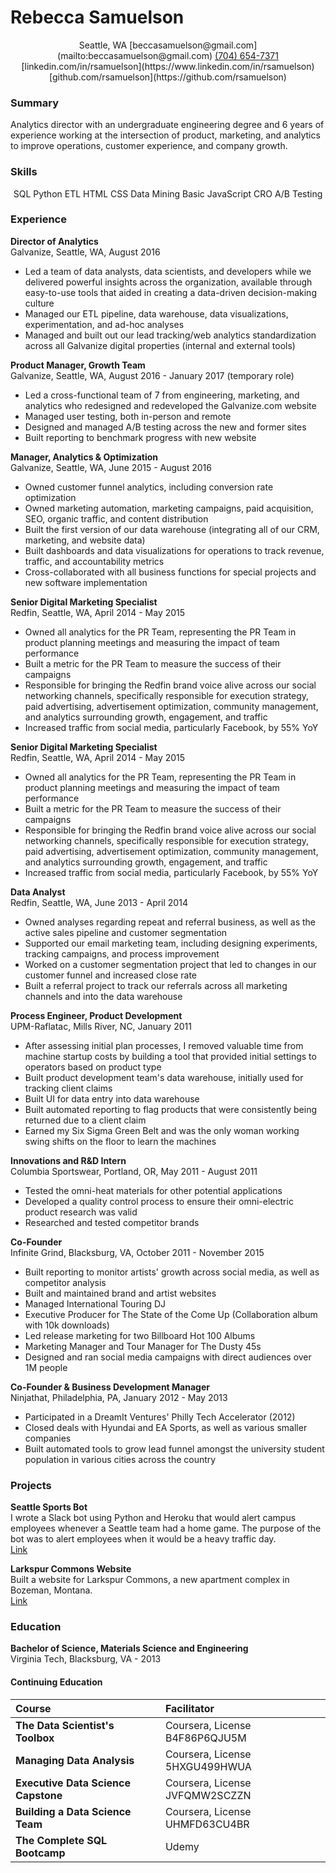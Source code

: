 # Rebecca Samuelson  

<center><i class="fa fa-globe"></i> Seattle, WA <i class="fa fa-envelope"></i> [beccasamuelson@gmail.com](mailto:beccasamuelson@gmail.com)  
<i class="fa fa-phone"></i> <a href="imessage://beccasamuelson@gmail.com">(704) 654-7371</a> <i class="fa fa-linkedin"></i> [linkedin.com/in/rsamuelson](https://www.linkedin.com/in/rsamuelson)  
<i class="fa fa-github"></i> [github.com/rsamuelson](https://github.com/rsamuelson)</center>

### Summary  
Analytics director with an undergraduate engineering degree and 6 years of experience working at the intersection of product, marketing, and analytics to improve operations, customer experience, and company growth.

### Skills
<center>SQL <i class="fa fa-asterisk"></i> Python <i class="fa fa-asterisk"></i> ETL <i class="fa fa-asterisk"></i> HTML <i class="fa fa-asterisk"></i> CSS <i class="fa fa-asterisk"></i> Data Mining <i class="fa fa-asterisk"></i> Basic JavaScript  <i class="fa fa-asterisk"></i> CRO <i class="fa fa-asterisk"></i> A/B Testing </center>

### Experience
**Director of Analytics**  
Galvanize, Seattle, WA, August 2016  
- Led a team of data analysts, data scientists, and developers while we delivered powerful insights across the organization, available through easy-to-use tools that aided in creating a data-driven decision-making culture
- Managed our ETL pipeline, data warehouse, data visualizations, experimentation, and ad-hoc analyses
- Managed and built out our lead tracking/web analytics standardization across all Galvanize digital properties (internal and external tools)

**Product Manager, Growth Team**  
Galvanize, Seattle, WA, August 2016 - January 2017 (temporary role)  
- Led a cross-functional team of 7 from engineering, marketing, and analytics who redesigned and redeveloped the Galvanize.com website
- Managed user testing, both in-person and remote
- Designed and managed A/B testing across the new and former sites
- Built reporting to benchmark progress with new website

**Manager, Analytics & Optimization**  
Galvanize, Seattle, WA, June 2015 - August 2016  
- Owned customer funnel analytics, including conversion rate optimization
- Owned marketing automation, marketing campaigns, paid acquisition, SEO, organic traffic, and content distribution
- Built the first version of our data warehouse (integrating all of our CRM, marketing, and website data)
- Built dashboards and data visualizations for operations to track revenue, traffic, and accountability metrics
- Cross-collaborated with all business functions for special projects and new software implementation

**Senior Digital Marketing Specialist**  
Redfin, Seattle, WA, April 2014 - May 2015  
- Owned all analytics for the PR Team, representing the PR Team in product planning meetings and measuring the impact of team performance
- Built a metric for the PR Team to measure the success of their campaigns
- Responsible for bringing the Redfin brand voice alive across our social networking channels, specifically responsible for execution strategy, paid advertising, advertisement optimization, community management, and analytics surrounding growth, engagement, and traffic
- Increased traffic from social media, particularly Facebook, by 55% YoY

**Senior Digital Marketing Specialist**  
Redfin, Seattle, WA, April 2014 - May 2015  
- Owned all analytics for the PR Team, representing the PR Team in product planning meetings and measuring the impact of team performance
- Built a metric for the PR Team to measure the success of their campaigns
- Responsible for bringing the Redfin brand voice alive across our social networking channels, specifically responsible for execution strategy, paid advertising, advertisement optimization, community management, and analytics surrounding growth, engagement, and traffic
- Increased traffic from social media, particularly Facebook, by 55% YoY

**Data Analyst**  
Redfin, Seattle, WA, June 2013 - April 2014  
- Owned analyses regarding repeat and referral business, as well as the active sales pipeline and customer segmentation
- Supported our email marketing team, including designing experiments, tracking campaigns, and process improvement
- Worked on a customer segmentation project that led to changes in our customer funnel and increased close rate
- Built a referral project to track our referrals across all marketing channels and into the data warehouse


**Process Engineer, Product Development**    
UPM-Raflatac, Mills River, NC, January 2011  
- After assessing initial plan processes, I removed valuable time from machine startup costs by building a tool that provided initial settings to operators based on product type
- Built product development team's data warehouse, initially used for tracking client claims
- Built UI for data entry into data warehouse
- Built automated reporting to flag products that were consistently being returned due to a client claim
- Earned my Six Sigma Green Belt and was the only woman working swing shifts on the floor to learn the machines

**Innovations and R&D Intern**  
Columbia Sportswear, Portland, OR, May 2011 - August 2011  
- Tested the omni-heat materials for other potential applications
- Developed a quality control process to ensure their omni-electric product research was valid
- Researched and tested competitor brands

**Co-Founder**  
Infinite Grind, Blacksburg, VA, October 2011 - November 2015  
- Built reporting to monitor artists' growth across social media, as well as competitor analysis
- Built and maintained brand and artist websites
- Managed International Touring DJ
- Executive Producer for The State of the Come Up (Collaboration album with 10k downloads)
- Led release marketing for two Billboard Hot 100 Albums
- Marketing Manager and Tour Manager for The Dusty 45s
- Designed and ran social media campaigns with direct audiences over 1M people

**Co-Founder & Business Development Manager**  
Ninjathat, Philadelphia, PA, January 2012 - May 2013
- Participated in a DreamIt Ventures' Philly Tech Accelerator (2012)
- Closed deals with Hyundai and EA Sports, as well as various smaller companies
- Built automated tools to grow lead funnel amongst the university student population in various cities across the country

### Projects
**Seattle Sports Bot**  
I wrote a Slack bot using Python and Heroku that would alert campus employees whenever a Seattle team had a home game. The purpose of the bot was to alert employees when it would be a heavy traffic day.   
[Link](https://github.com/rsamuelson/seattle-sports-bot)

**Larkspur Commons Website**  
Built a website for Larkspur Commons, a new apartment complex in Bozeman, Montana.  
[Link](http://www.larkspurcommons.com)

### Education
**Bachelor of Science, Materials Science and Engineering**  
Virginia Tech, Blacksburg, VA - 2013

#### Continuing Education
Course   | Facilitator   |
:--- | :--- |
**The Data Scientist's Toolbox** | Coursera, License B4F86P6QJU5M |
**Managing Data Analysis** | Coursera, License 5HXGU499HWUA |
**Executive Data Science Capstone** | Coursera, License JVFQMW2SCZZN |
**Building a Data Science Team** | Coursera, License UHMFD63CU4BR |
**The Complete SQL Bootcamp** | Udemy |
